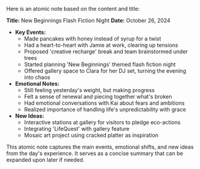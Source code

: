 Here is an atomic note based on the content and title:

**Title:** New Beginnings Flash Fiction Night
**Date:** October 26, 2024

* **Key Events:**
	+ Made pancakes with honey instead of syrup for a twist
	+ Had a heart-to-heart with Jamie at work, clearing up tensions
	+ Proposed 'creative recharge' break and team brainstormed under trees
	+ Started planning 'New Beginnings' themed flash fiction night
	+ Offered gallery space to Clara for her DJ set, turning the evening into chaos
* **Emotional Notes:**
	+ Still feeling yesterday's weight, but making progress
	+ Felt a sense of renewal and piecing together what's broken
	+ Had emotional conversations with Kai about fears and ambitions
	+ Realized importance of handling life's unpredictability with grace
* **New Ideas:**
	+ Interactive stations at gallery for visitors to pledge eco-actions
	+ Integrating 'LifeQuest' with gallery feature
	+ Mosaic art project using cracked platter as inspiration

This atomic note captures the main events, emotional shifts, and new ideas from the day's experience. It serves as a concise summary that can be expanded upon later if needed.
